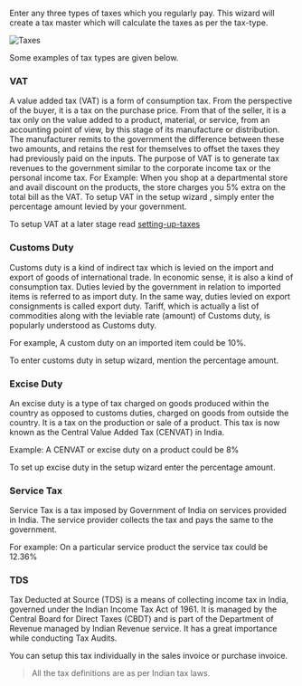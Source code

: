 Enter any three types of taxes which you regularly pay. This wizard will create a tax master which will calculate the taxes as per the tax-type.

![Taxes](/assets/frappe_io/images/erpnext/wizard-step-5.png)


Some examples of tax types are given below.

### VAT
A value added tax (VAT) is a form of consumption tax. From the perspective of the buyer, it is a tax on the purchase price. From that of the seller, it is a tax only on the value added to a product, material, or service, from an accounting point of view, by this stage of its manufacture or distribution. The manufacturer remits to the government the difference between these two amounts, and retains the rest for themselves to offset the taxes they had previously paid on the inputs.
The purpose of VAT is to generate tax revenues to the government similar to the corporate income tax or the personal income tax.
For Example: When you shop at a departmental store and avail discount on the products, the store charges you 5% extra on the total bill as the VAT.
To setup VAT in the setup wizard , simply enter the percentage amount levied by your government.

To setup VAT at a later stage read [setting-up-taxes](/apps/erpnext/user-guide/setting-up/setting-up-taxes)

### Customs Duty

Customs duty is a kind of indirect tax which is levied on the import and export of goods of international trade. In economic sense, it is also a kind of consumption tax. Duties levied by the government in relation to imported items is referred to as import duty. In the same way, duties levied on export consignments is called export duty. Tariff, which is actually a list of commodities along with the leviable rate (amount) of Customs duty, is popularly understood as Customs duty.

For example, A custom duty on an imported item could be 10%.

To enter customs duty in setup wizard, mention the percentage amount.

###  Excise Duty

An excise duty is a type of tax charged on goods produced within the country as opposed to customs duties, charged on goods from outside the country. It is a tax on the production or sale of a product. This tax is now known as the Central Value Added Tax (CENVAT) in India.

Example: A CENVAT or excise duty on a product could be 8%

To set up excise duty in the setup wizard enter the percentage amount.

### Service Tax

Service Tax is a tax imposed by Government of India on services provided in India. The service provider collects the tax and pays the same to the government.

For example: On a particular service product the service tax could be 12.36%

### TDS

Tax Deducted at Source (TDS) is a means of collecting income tax in India, governed under the Indian Income Tax Act of 1961. It is managed by the Central Board for Direct Taxes (CBDT) and is part of the Department of Revenue managed by Indian Revenue service. It has a great importance while conducting Tax Audits.

You can setup this tax individually in the sales invoice or purchase invoice.

> All the tax definitions are as per Indian tax laws.
